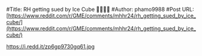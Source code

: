 #Title: RH getting sued by Ice Cube 🤣🤦🏽‍♀️
#Author: phamo9988
#Post URL: [https://www.reddit.com/r/GME/comments/mhhr24/rh_getting_sued_by_ice_cube/](https://www.reddit.com/r/GME/comments/mhhr24/rh_getting_sued_by_ice_cube/)


https://i.redd.it/zp6gp9730gq61.jpg